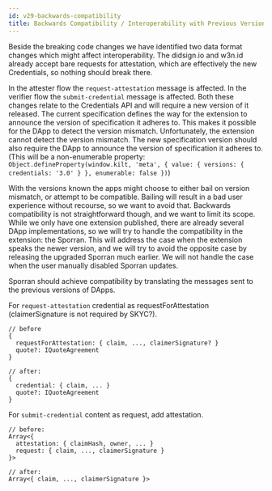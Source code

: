```yaml
---
id: v29-backwards-compatibility
title: Backwards Compatibility / Interoperability with Previous Versions
---
```


Beside the breaking code changes we have identified two data format changes which might affect interoperability.
The didsign.io and w3n.id already accept bare requests for attestation, which are effectively the new Credentials, so nothing should break there.

In the attester flow the `request-attestation` message is affected.
In the verifier flow the `submit-credential` message is affected.
Both these changes relate to the Credentials API and will require a new version of it released.
The current specification defines the way for the extension to announce the version of specification it adheres to.
This makes it possible for the DApp to detect the version mismatch.
Unfortunately, the extension cannot detect the version mismatch.
The new specification version should also require the DApp to announce the version of specification it adheres to.
(This will be a non-enumerable property: `Object.defineProperty(window.kilt, 'meta', { value: { versions: { credentials: '3.0' } }, enumerable: false })`)

With the versions known the apps might choose to either bail on version mismatch, or attempt to be compatible.
Bailing will result in a bad user experience without recourse, so we want to avoid that.
Backwards compatibility is not straightforward though, and we want to limit its scope.
While we only have one extension published, there are already several DApp implementations, so we will try to handle the compatibility in the extension: the Sporran.
This will address the case when the extension speaks the newer version, and we will try to avoid the opposite case by releasing the upgraded Sporran much earlier.
We will not handle the case when the user manually disabled Sporran updates.

Sporran should achieve compatibility by translating the messages sent to the previous versions of DApps.

For `request-attestation` credential as requestForAttestation (claimerSignature is not required by SKYC?).

```
// before
{
  requestForAttestation: { claim, ..., claimerSignature? }
  quote?: IQuoteAgreement
}

// after:
{
  credential: { claim, ... }
  quote?: IQuoteAgreement
}
```

For `submit-credential` content as request, add attestation.

```
// before:
Array<{
  attestation: { claimHash, owner, ... }
  request: { claim, ..., claimerSignature }
}>

// after:
Array<{ claim, ..., claimerSignature }>
```
